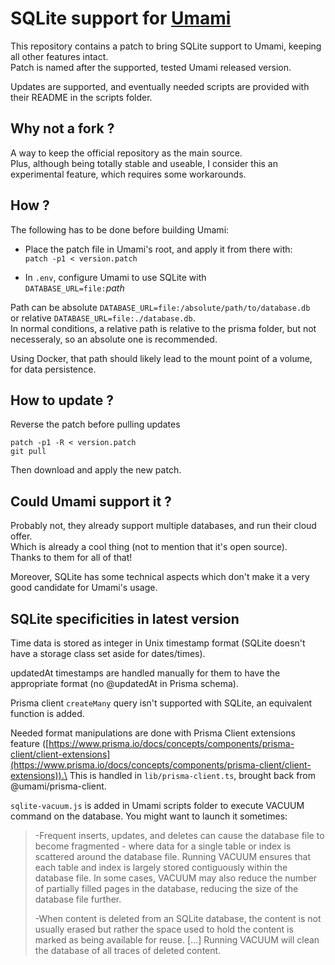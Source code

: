 # SQLite support for [Umami](https://github.com/umami-software/umami)
This repository contains a patch to bring SQLite support to Umami, keeping all other features intact.\
Patch is named after the supported, tested Umami released version.

Updates are supported, and eventually needed scripts are provided with their README in the scripts folder.

## Why not a fork ?
A way to keep the official repository as the main source.\
Plus, although being totally stable and useable, I consider this an experimental feature, which requires some workarounds.

## How ?
The following has to be done before building Umami:

- Place the patch file in Umami's root, and apply it from there with:\
`patch -p1 < version.patch`

- In `.env`, configure Umami to use SQLite with\
`DATABASE_URL=file:`*path*

Path can be absolute `DATABASE_URL=file:/absolute/path/to/database.db`\
or relative `DATABASE_URL=file:./database.db`.\
In normal conditions, a relative path is relative to the prisma folder, but not necesseraly, so an absolute one is recommended.

Using Docker, that path should likely lead to the mount point of a volume, for data persistence.

## How to update ?
Reverse the patch before pulling updates
```
patch -p1 -R < version.patch
git pull
```
Then download and apply the new patch.

## Could Umami support it ?
Probably not, they already support multiple databases, and run their cloud offer.\
Which is already a cool thing (not to mention that it's open source).\
Thanks to them for all of that!

Moreover, SQLite has some technical aspects which don't make it a very good candidate for Umami's usage.

## SQLite specificities in latest version
Time data is stored as integer in Unix timestamp format (SQLite doesn't have a storage class set aside for dates/times).

updatedAt timestamps are handled manually for them to have the appropriate format (no @updatedAt in Prisma schema).

Prisma client `createMany` query isn't supported with SQLite, an equivalent function is added.

Needed format manipulations are done with Prisma Client extensions feature ([https://www.prisma.io/docs/concepts/components/prisma-client/client-extensions](https://www.prisma.io/docs/concepts/components/prisma-client/client-extensions)).\
This is handled in `lib/prisma-client.ts`, brought back from @umami/prisma-client.

`sqlite-vacuum.js` is added in Umami scripts folder to execute VACUUM command on the database. You might want to launch it sometimes:
>-Frequent inserts, updates, and deletes can cause the database file to become fragmented - where data for a single table or index is scattered around the database file. Running VACUUM ensures that each table and index is largely stored contiguously within the database file. In some cases, VACUUM may also reduce the number of partially filled pages in the database, reducing the size of the database file further.
>
>-When content is deleted from an SQLite database, the content is not usually erased but rather the space used to hold the content is marked as being available for reuse. [...] Running VACUUM will clean the database of all traces of deleted content.